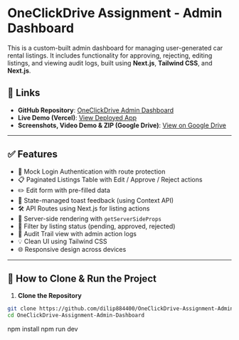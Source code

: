 # OneClickDrive Assignment - Admin Dashboard

This is a custom-built admin dashboard for managing user-generated car rental listings. It includes functionality for approving, rejecting, editing listings, and viewing audit logs, built using **Next.js**, **Tailwind CSS**, and **Next.js**.

## 🔗 Links

- **GitHub Repository**: [OneClickDrive Admin Dashboard](https://github.com/dilip884400/OneClickDrive-Assignment-Admin-Dashboard)
- **Live Demo (Vercel)**: [View Deployed App](https://one-click-drive-assignment-admin-da.vercel.app/)
- **Screenshots, Video Demo & ZIP (Google Drive)**: [View on Google Drive](https://drive.google.com/drive/folders/1tOxHI-o7sJ_M8JeZMX1iSTWxV9T0PgXp?usp=sharing)

---

## ✅ Features

- 🔐 Mock Login Authentication with route protection
- 📋 Paginated Listings Table with Edit / Approve / Reject actions
- ✏️ Edit form with pre-filled data
- 🧠 State-managed toast feedback (using Context API)
- 🛠️ API Routes using Next.js for listing actions
- 🔄 Server-side rendering with `getServerSideProps`
- 🔎 Filter by listing status (pending, approved, rejected)
- 📜 Audit Trail view with admin action logs
- 💡 Clean UI using Tailwind CSS
- 🌐 Responsive design across devices

---

## 🚀 How to Clone & Run the Project

1. **Clone the Repository**

```bash
git clone https://github.com/dilip884400/OneClickDrive-Assignment-Admin-Dashboard.git
cd OneClickDrive-Assignment-Admin-Dashboard
```

npm install
npm run dev
